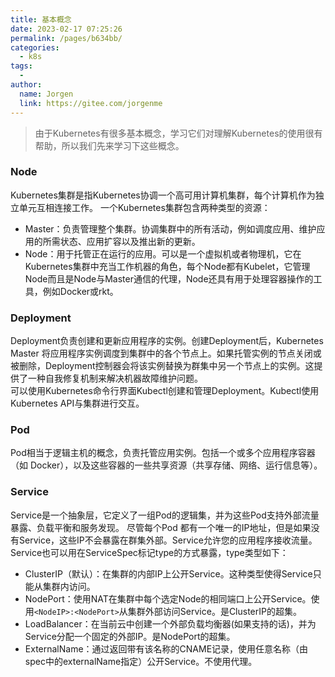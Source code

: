 ```yaml
---
title: 基本概念
date: 2023-02-17 07:25:26
permalink: /pages/b634bb/
categories:
  - k8s
tags:
  - 
author: 
  name: Jorgen
  link: https://gitee.com/jorgenme
---
```


> 由于Kubernetes有很多基本概念，学习它们对理解Kubernetes的使用很有帮助，所以我们先来学习下这些概念。

### Node
Kubernetes集群是指Kubernetes协调一个高可用计算机集群，每个计算机作为独立单元互相连接工作。
一个Kubernetes集群包含两种类型的资源：
- Master：负责管理整个集群。协调集群中的所有活动，例如调度应用、维护应用的所需状态、应用扩容以及推出新的更新。
- Node：用于托管正在运行的应用。可以是一个虚拟机或者物理机，它在Kubernetes集群中充当工作机器的角色，每个Node都有Kubelet，它管理Node而且是Node与Master通信的代理，Node还具有用于处理容器操作的工具，例如Docker或rkt。

### Deployment
Deployment负责创建和更新应用程序的实例。创建Deployment后，Kubernetes Master 将应用程序实例调度到集群中的各个节点上。如果托管实例的节点关闭或被删除，Deployment控制器会将该实例替换为群集中另一个节点上的实例。这提供了一种自我修复机制来解决机器故障维护问题。<br>
可以使用Kubernetes命令行界面Kubectl创建和管理Deployment。Kubectl使用Kubernetes API与集群进行交互。


### Pod
Pod相当于逻辑主机的概念，负责托管应用实例。包括一个或多个应用程序容器（如 Docker），以及这些容器的一些共享资源（共享存储、网络、运行信息等）。


### Service
Service是一个抽象层，它定义了一组Pod的逻辑集，并为这些Pod支持外部流量暴露、负载平衡和服务发现。
尽管每个Pod 都有一个唯一的IP地址，但是如果没有Service，这些IP不会暴露在群集外部。Service允许您的应用程序接收流量。Service也可以用在ServiceSpec标记type的方式暴露，type类型如下：

- ClusterIP（默认）：在集群的内部IP上公开Service。这种类型使得Service只能从集群内访问。
- NodePort：使用NAT在集群中每个选定Node的相同端口上公开Service。使用`<NodeIP>:<NodePort>`从集群外部访问Service。是ClusterIP的超集。
- LoadBalancer：在当前云中创建一个外部负载均衡器(如果支持的话)，并为Service分配一个固定的外部IP。是NodePort的超集。
- ExternalName：通过返回带有该名称的CNAME记录，使用任意名称（由spec中的externalName指定）公开Service。不使用代理。

